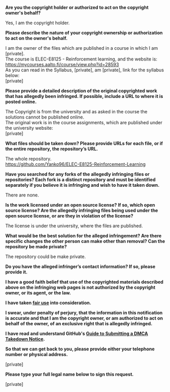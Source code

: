**Are you the copyright holder or authorized to act on the copyright owner's behalf?**

Yes, I am the copyright holder.

**Please describe the nature of your copyright ownership or authorization to act on the owner's behalf.**

I am the owner of the files which are published in a course in which I am [private].  
The course is ELEC-E8125 - Reinforcement learning, and the website is: https://mycourses.aalto.fi/course/view.php?id=28593  
As you can read in the Syllabus, [private], am [private], link for the syllabus below:  
[private]

**Please provide a detailed description of the original copyrighted work that has allegedly been infringed. If possible, include a URL to where it is posted online.**

The Copyright is from the university and as asked in the course the solutions cannot be published online.  
The original work is in the course assignments, which are published under the university website:  
[private]

**What files should be taken down? Please provide URLs for each file, or if the entire repository, the repository’s URL.**

The whole repository.  
https://github.com/Yanko96/ELEC-E8125-Reinforcement-Learning

**Have you searched for any forks of the allegedly infringing files or repositories? Each fork is a distinct repository and must be identified separately if you believe it is infringing and wish to have it taken down.**

There are none.

**Is the work licensed under an open source license? If so, which open source license? Are the allegedly infringing files being used under the open source license, or are they in violation of the license?**

The license is under the university, where the files are published.

**What would be the best solution for the alleged infringement? Are there specific changes the other person can make other than removal? Can the repository be made private?**

The repository could be make private.

**Do you have the alleged infringer’s contact information? If so, please provide it.**

**I have a good faith belief that use of the copyrighted materials described above on the infringing web pages is not authorized by the copyright owner, or its agent, or the law.**

**I have taken <a href="https://www.lumendatabase.org/topics/22">fair use</a> into consideration.**

**I swear, under penalty of perjury, that the information in this notification is accurate and that I am the copyright owner, or am authorized to act on behalf of the owner, of an exclusive right that is allegedly infringed.**

**I have read and understand GitHub's <a href="https://docs.github.com/articles/guide-to-submitting-a-dmca-takedown-notice/">Guide to Submitting a DMCA Takedown Notice</a>.**

**So that we can get back to you, please provide either your telephone number or physical address.**

[private]

**Please type your full legal name below to sign this request.**

[private]
